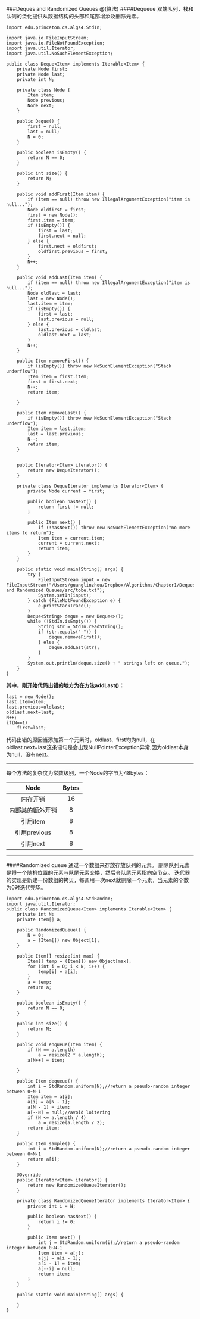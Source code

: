 ###Deques and Randomized Queues
@(算法)
####Dequeue
双端队列，栈和队列的泛化提供从数据结构的头部和尾部增添及删除元素。

    import edu.princeton.cs.algs4.StdIn;

	import java.io.FileInputStream;
	import java.io.FileNotFoundException;
	import java.util.Iterator;
	import java.util.NoSuchElementException;
	
	public class Deque<Item> implements Iterable<Item> {
	    private Node first;
	    private Node last;
	    private int N;

	    private class Node {
	        Item item;
	        Node previous;
	        Node next;
	    }
	
	    public Deque() {
	        first = null;
	        last = null;
	        N = 0;
	    }
	
	    public boolean isEmpty() {
	        return N == 0;
	    }
	
	    public int size() {
	        return N;
	    }
	
	    public void addFirst(Item item) {
	        if (item == null) throw new IllegalArgumentException("item is null...");
	        Node oldfirst = first;
	        first = new Node();
	        first.item = item;
	        if (isEmpty()) {
	            first = last;
	            first.next = null;
	        } else {
	            first.next = oldfirst;
	            oldfirst.previous = first;
	        }
	        N++;
	    }
	
	    public void addLast(Item item) {
	        if (item == null) throw new IllegalArgumentException("item is null...");
	        Node oldlast = last;
	        last = new Node();
	        last.item = item;
	        if (isEmpty()) {
	            first = last;
	            last.previous = null;
	        } else {
	            last.previous = oldlast;
	            oldlast.next = last;
	        }
	        N++;
	    }
	
	    public Item removeFirst() {
	        if (isEmpty()) throw new NoSuchElementException("Stack underflow");
	        Item item = first.item;
	        first = first.next;
	        N--;
	        return item;
	
	    }
	
	    public Item removeLast() {
	        if (isEmpty()) throw new NoSuchElementException("Stack underflow");
	        Item item = last.item;
	        last = last.previous;
	        N--;
	        return item;
	    }
	
	
	    public Iterator<Item> iterator() {
	        return new DequeIterator();
	    }
	
	    private class DequeIterator implements Iterator<Item> {
	        private Node current = first;
	
	        public boolean hasNext() {
	            return first != null;
	        }
	
	        public Item next() {
	            if (!hasNext()) throw new NoSuchElementException("no more items to return");
	            Item item = current.item;
	            current = current.next;
	            return item;
	        }
	    }
	
	    public static void main(String[] args) {
	        try {
	            FileInputStream input = new FileInputStream("/Users/guanglinzhou/Dropbox/Algorithms/Chapter1/Deques and Randomized Queues/src/tobe.txt");
	            System.setIn(input);
	        } catch (FileNotFoundException e) {
	            e.printStackTrace();
	        }
	        Deque<String> deque = new Deque<>();
	        while (!StdIn.isEmpty()) {
	            String str = StdIn.readString();
	            if (str.equals("-")) {
	                deque.removeFirst();
	            } else {
	                deque.addLast(str);
	            }
	        }
	        System.out.println(deque.size() + " strings left on queue.");
	    }
	}
**其中，刚开始代码出错的地方为在方法addLast()：**

    last = new Node();
    last.item=item;
    last.previous=oldlast;
    oldlast.next=last;
    N++;
    if(N==1)
	    first=last;
代码出错的原因当添加第一个元素时，oldlast、first均为null，在oldlast.next=last这条语句是会出现NullPointerException异常,因为oldlast本身为null，没有next。


----------
每个方法的复杂度为常数级别，一个Node的字节为48bytes：

| Node     |     Bytes|  
| :--------: | :--------:| 
| 内存开销  |   16 |  
|内部类的额外开销|8|
|引用item|8|
|引用previous|8|
|引用next|8|



----------
####Randomized queue
通过一个数组来存放存放队列的元素。
删除队列元素是将一个随机位置的元素与队尾元素交换，然后令队尾元素指向空节点。
迭代器的实现是新建一份数组的拷贝，每调用一次next就删除一个元素，当元素的个数为0时迭代完毕。

    import edu.princeton.cs.algs4.StdRandom;
	import java.util.Iterator;
	public class RandomizedQueue<Item> implements Iterable<Item> {
	    private int N;
	    private Item[] a;

	    public RandomizedQueue() {
	        N = 0;
	        a = (Item[]) new Object[1];
	    }
	
	    public Item[] resize(int max) {
	        Item[] temp = (Item[]) new Object[max];
	        for (int i = 0; i < N; i++) {
	            temp[i] = a[i];
	        }
	        a = temp;
	        return a;
	    }
	
	    public boolean isEmpty() {
	        return N == 0;
	    }
	
	    public int size() {
	        return N;
	    }
	
	    public void enqueue(Item item) {
	        if (N == a.length)
	            a = resize(2 * a.length);
	        a[N++] = item;
	
	    }
	
	    public Item dequeue() {
	        int i = StdRandom.uniform(N);//return a pseudo-random integer between 0~N-1
	        Item item = a[i];
	        a[i] = a[N - 1];
	        a[N - 1] = item;
	        a[--N] = null;//avoid loitering
	        if (N <= a.length / 4)
	            a = resize(a.length / 2);
	        return item;
	    }
	
	    public Item sample() {
	        int i = StdRandom.uniform(N);//return a pseudo-random integer between 0~N-1
	        return a[i];
	    }
	
	    @Override
	    public Iterator<Item> iterator() {
	        return new RandomizedQueueIterator();
	    }
	
	    private class RandomizedQueueIterator implements Iterator<Item> {
	        private int i = N;
	
	        public boolean hasNext() {
	            return i != 0;
	        }
	
	        public Item next() {
	            int j = StdRandom.uniform(i);//return a pseudo-random integer between 0~N-1
	            Item item = a[j];
	            a[j] = a[i - 1];
	            a[i - 1] = item;
	            a[--i] = null;
	            return item;
	        }
	    }
	
	    public static void main(String[] args) {
	
	    }
	}
